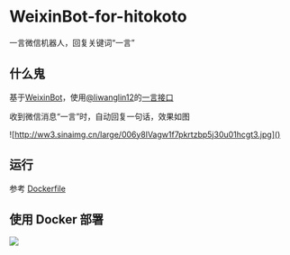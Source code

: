 # WeixinBot-for-hitokoto

一言微信机器人，回复关键词“一言”

## 什么鬼

基于[WeixinBot](https://github.com/Urinx/WeixinBot)，使用[@liwanglin12](https://github.com/liwanglin12)的[一言接口](https://blog.lwl12.com/read/hitokoto-api.html)

收到微信消息“一言”时，自动回复一句话，效果如图

![http://ww3.sinaimg.cn/large/006y8lVagw1f7pkrtzbp5j30u01hcgt3.jpg]()

## 运行

参考 [Dockerfile](https://github.com/DIYgod/WeixinBot-for-hitokoto/blob/master/Dockerfile)

## 使用 Docker 部署

[![](http://dockeri.co/image/diygod/weixinbot-for-hitokoto)](https://hub.docker.com/r/diygod/weixinbot-for-hitokoto/)